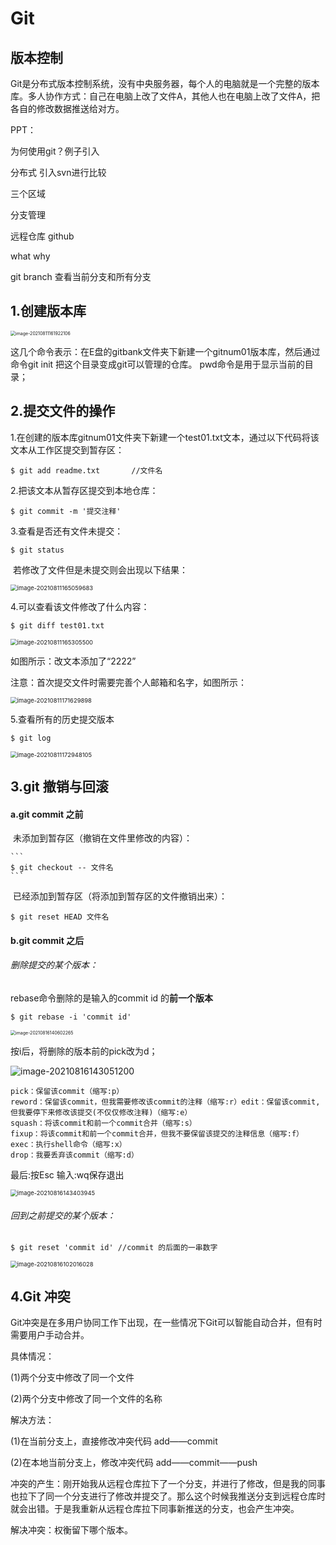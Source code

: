 # Git

## 版本控制

Git是分布式版本控制系统，没有中央服务器，每个人的电脑就是一个完整的版本库。多人协作方式：自己在电脑上改了文件A，其他人也在电脑上改了文件A，把各自的修改数据推送给对方。

PPT：

为何使用git？例子引入

分布式  引入svn进行比较

三个区域 

分支管理

远程仓库 github

what why 

git branch 查看当前分支和所有分支



## 1.创建版本库

<img src="C:\Users\kEEpkind-\AppData\Roaming\Typora\typora-user-images\image-20210811161922106.png" alt="image-20210811161922106" style="zoom:50%;" />

这几个命令表示：在E盘的gitbank文件夹下新建一个gitnum01版本库，然后通过命令git init 把这个目录变成git可以管理的仓库。  pwd命令是用于显示当前的目录；

## 2.提交文件的操作

1.在创建的版本库gitnum01文件夹下新建一个test01.txt文本，通过以下代码将该文本从工作区提交到暂存区：

```
$ git add readme.txt       //文件名
```

2.把该文本从暂存区提交到本地仓库：

```
$ git commit -m '提交注释'
```

3.查看是否还有文件未提交：

```
$ git status
```

​	若修改了文件但是未提交则会出现以下结果：

<img src="C:\Users\kEEpkind-\AppData\Roaming\Typora\typora-user-images\image-20210811165059683.png" alt="image-20210811165059683" style="zoom:67%;" />

4.可以查看该文件修改了什么内容：

```
$ git diff test01.txt
```

<img src="C:\Users\kEEpkind-\AppData\Roaming\Typora\typora-user-images\image-20210811165305500.png" alt="image-20210811165305500" style="zoom:67%;" />

如图所示：改文本添加了“2222”

注意：首次提交文件时需要完善个人邮箱和名字，如图所示：

<img src="C:\Users\kEEpkind-\AppData\Roaming\Typora\typora-user-images\image-20210811171629898.png" alt="image-20210811171629898" style="zoom:67%;" />

5.查看所有的历史提交版本

```
$ git log
```

<img src="C:\Users\kEEpkind-\AppData\Roaming\Typora\typora-user-images\image-20210811172948105.png" alt="image-20210811172948105" style="zoom:67%;" />

## 3.git 撤销与回滚

#### a.git commit 之前

​	未添加到暂存区（撤销在文件里修改的内容）：

    ```
    $ git checkout -- 文件名
    ```



​	已经添加到暂存区（将添加到暂存区的文件撤销出来）：

~~~
$ git reset HEAD 文件名
~~~



#### b.git commit 之后

###### 删除提交的某个版本：

rebase命令删除的是输入的commit id 的**前一个版本**

~~~
$ git rebase -i 'commit id'
~~~

<img src="C:\Users\kEEpkind-\AppData\Roaming\Typora\typora-user-images\image-20210816140602265.png" alt="image-20210816140602265" style="zoom:50%;" />

按i后，将删除的版本前的pick改为d；

![image-20210816143051200](C:\Users\kEEpkind-\AppData\Roaming\Typora\typora-user-images\image-20210816143051200.png)

~~~
pick：保留该commit（缩写:p）
reword：保留该commit，但我需要修改该commit的注释（缩写:r）edit：保留该commit, 但我要停下来修改该提交(不仅仅修改注释)（缩写:e）
squash：将该commit和前一个commit合并（缩写:s）
fixup：将该commit和前一个commit合并，但我不要保留该提交的注释信息（缩写:f）
exec：执行shell命令（缩写:x）
drop：我要丢弃该commit（缩写:d）
~~~



最后:按Esc 输入:wq保存退出

<img src="C:\Users\kEEpkind-\AppData\Roaming\Typora\typora-user-images\image-20210816143403945.png" alt="image-20210816143403945" style="zoom:67%;" />



###### 回到之前提交的某个版本：



```
$ git reset 'commit id' //commit 的后面的一串数字
```

<img src="C:\Users\kEEpkind-\AppData\Roaming\Typora\typora-user-images\image-20210816102016028.png" alt="image-20210816102016028" style="zoom:67%;" />



## 4.Git 冲突

Git冲突是在多用户协同工作下出现，在一些情况下Git可以智能自动合并，但有时需要用户手动合并。

具体情况：

(1)两个分支中修改了同一个文件

(2)两个分支中修改了同一个文件的名称

解决方法：

(1)在当前分支上，直接修改冲突代码  add——commit

(2)在本地当前分支上，修改冲突代码  add——commit——push



冲突的产生：刚开始我从远程仓库拉下了一个分支，并进行了修改，但是我的同事也拉下了同一个分支进行了修改并提交了。那么这个时候我推送分支到远程仓库时就会出错。于是我重新从远程仓库拉下同事新推送的分支，也会产生冲突。

解决冲突：权衡留下哪个版本。

